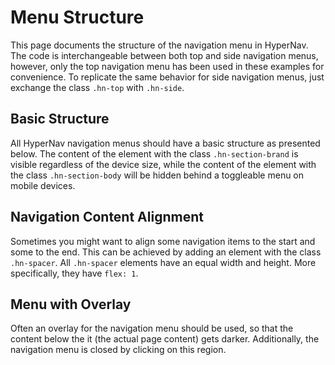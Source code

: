 ﻿# Menu Structure

This page documents the structure of the navigation menu in HyperNav. The 
code is interchangeable between both top and side navigation menus, however,
only the top navigation menu has been used in these examples for convenience.
To replicate the same behavior for side navigation menus, just exchange the
class `.hn-top` with `.hn-side`.

## Basic Structure

All HyperNav navigation menus should have a basic structure as presented
below. The content of the element with the class `.hn-section-brand` is visible
regardless of the device size, while the content of the element with the 
class `.hn-section-body` will be hidden behind a toggleable menu on mobile
devices.

<div class="example only-code" data-src="examples/basic.html"></div>

## Navigation Content Alignment

Sometimes you might want to align some navigation items to the start
and some to the end. This can be achieved by adding an element
with the class `.hn-spacer`. All `.hn-spacer` elements have an equal width
and height. More specifically, they have `flex: 1`.

<div class="example only-code" data-src="examples/alignment.html"></div>

## Menu with Overlay

Often an overlay for the navigation menu should be used, so that the content
below the it (the actual page content) gets darker. Additionally,
the navigation menu is closed by clicking on this region.

<div class="example only-code" data-src="examples/overlay.html"></div>
